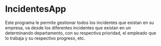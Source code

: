# IncidentesApp
Este programa le permite gestionar todos los incidentes que existan en su empresa, va desde los diferentes incidentes que existan en un determinando departamento, con su respectiva prioridad, el empleado que lo trabaja y su respectivo progreso, etc. 
